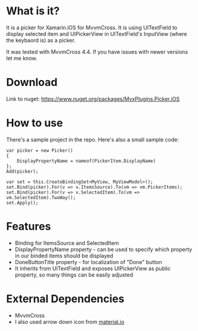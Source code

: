 # What is it?
It is a picker for Xamarin.iOS for MvvmCross. It is using UITextField to display selected item and UIPickerView in UITextField's InputView (where the keybaord is) as a picker.

It was tested with MvvmCross 4.4. If you have issues with newer versions let me know.

# Download
Link to nuget: https://www.nuget.org/packages/MvxPlugins.Picker.iOS

# How to use
There's a sample project in the repo.  Here's also a small sample code:

```
var picker = new Picker() 
{ 
    DisplayPropertyName = nameof(PickerItem.DisplayName) 
};
Add(picker);

var set = this.CreateBindingSet<MyView, MyViewModel>();
set.Bind(picker).For(v => v.ItemsSource).To(vm => vm.PickerItems);
set.Bind(picker).For(v => v.SelectedItem).To(vm => vm.SelectedItem).TwoWay();
set.Apply();
```

# Features
- Binding for ItemsSource and SelectedItem
- DisplayPropertyName property - can be used to specify which property in our binded items should be displayed
- DoneButtonTitle property - for localization of "Done" button
- It inherits from UITextField and exposes UIPickerView as public property, so many things can be easily adjusted

# External Dependencies
- MvvmCross
- I also used arrow down icon from [material.io](https://material.io/icons/#ic_keyboard_arrow_down)
